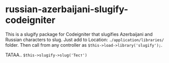 # russian-azerbaijani-slugify-codeigniter
This is a slugify package for Codeigniter that slugifies Azerbaijani and Russian characters to slug. 
Just add to Location: `./application/libraries/` folder. Then call from any controller as  `$this->load->library('slugify');`.

TATAA.. `$this->slugify->slug('Тест')`
